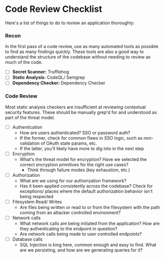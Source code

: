 # Code Review Checklist

Here's a list of things to do to review an application thoroughly:

### Recon

In the first pass of a code review, use as many automated tools as possible to find as many findings quickly. These tools are also a good way to understand the structure of the codebase without needing to review as much of the code.

- [ ] **Secret Scanner:** Trufflehog
- [ ] **Static Analysis:** CodeQL/ Semgrep
- [ ] **Dependency Checker:** Dependency Checker

### Code Review

Most static analysis checkers are insufficient at reviewing contextual security features. These should be manually grep'd for and understood as part of the threat model.

- [ ] Authentication
  * How are users authenticated? SSO or password auth?
  * If the former, check for common flaws in SSO logic, such as non-validation of OAuth state params, etc.
  * If the latter, you'll likely have more to dig into in the next step
- [ ] Encryption
  * What's the threat model for encryption? Have we selected the correct encryption primitives for the right use cases?
    * Think through failure modes (key exhaustion, etc.) 
- [ ] Authorization
  * What are we using for our authorization framework? 
  * Has it been applied consistently across the codebase? Check for exceptions/ places where the default authorization behavior isn't being respected
- [ ] Filesystem Read/ Writes
  * Are files being written or read to or from the filesystem with the path coming from an attacker controlled environment?
- [ ] Network calls
  * What network calls are being initiated from the application? How are they authenticating to the endpoint in question?
  * Are network calls being made to user controlled endpoints?
- [ ] Database calls
  * SQL Injection is king here, common enough and easy to find. What are we persisting, and how are we generating queries for it?